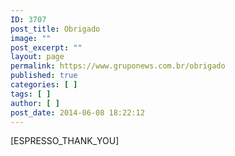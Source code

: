 ```yaml
---
ID: 3707
post_title: Obrigado
image: ""
post_excerpt: ""
layout: page
permalink: https://www.gruponews.com.br/obrigado
published: true
categories: [ ]
tags: [ ]
author: [ ]
post_date: 2014-06-08 18:22:12
---
```

[ESPRESSO_THANK_YOU]